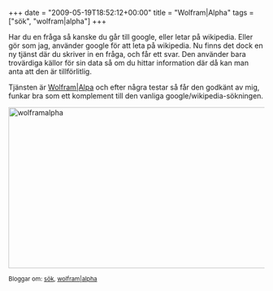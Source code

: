 +++
date = "2009-05-19T18:52:12+00:00"
title = "Wolfram|Alpha"
tags = ["sök", "wolfram|alpha"]
+++

Har du en fråga så kanske du går till google, eller letar på wikipedia. Eller gör som jag, använder google för att leta på wikipedia. Nu finns det dock en ny tjänst där du skriver in en fråga, och får ett svar. Den använder bara trovärdiga källor för sin data så om du hittar information där då kan man anta att den är tillförlitlig.

Tjänsten är [Wolfram|Alpa][1] och efter några testar så får den godkänt av mig, funkar bra som ett komplement till den vanliga google/wikipedia-sökningen.

<img class="aligncenter size-full wp-image-130" title="wolframalpha" src="/images/2009/05/wolframalpha.png" alt="wolframalpha" width="582" height="317" />

<small> <p class='technorati-tags'>
  Bloggar om: <a class='technorati-link' href='http://bloggar.se/om/s%C3%B6k' rel='tag' target='_self'>sök</a>, <a class='technorati-link' href='http://bloggar.se/om/wolfram%7Calpha' rel='tag' target='_self'>wolfram|alpha</a>
</p></small>

 [1]: http://www.wolframalpha.com

